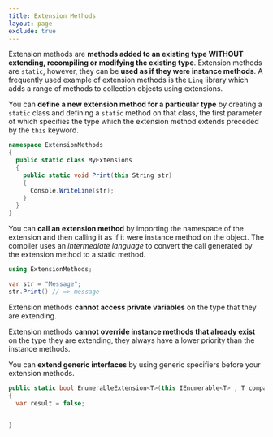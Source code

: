 ```yaml
---
title: Extension Methods
layout: page
exclude: true
---
```


Extension methods are **methods added to an existing type WITHOUT extending, recompiling or modifying the existing type**. Extension methods are `static`, however, they can be **used as if they were instance methods**. A frequently used example of extension methods is the `Linq` library which adds a range of methods to collection objects using extensions.

You can **define a new extension method for a particular type** by creating a `static` class and defining a `static` method on that class, the first parameter of which specifies the type which the extension method extends preceded by the `this` keyword.
```csharp
namespace ExtensionMethods
{
  public static class MyExtensions
  {
    public static void Print(this String str)
    {
      Console.WriteLine(str);
    }
  }
}
```

You can **call an extension method** by importing the namespace of the extension and then calling it as if it were instance method on the object. The compiler uses an *intermediate language* to convert the call generated by the extension method to a static method.
```csharp
using ExtensionMethods;

var str = "Message";
str.Print() // => message
```

Extension methods **cannot access private variables** on the type that they are extending.

Extension methods **cannot override instance methods that already exist** on the type they are extending, they always have a lower priority than the instance methods.

You can **extend generic interfaces** by using generic specifiers before your extension methods.
```csharp
public static bool EnumerableExtension<T>(this IEnumerable<T> , T comparison)
{
  var result = false;

  
}
```
<!--stackedit_data:
eyJoaXN0b3J5IjpbMjAzMzgxODA2MSwtMTg2MDI3OTI5OCwxNj
ExODUyMzM0LDg0NTgwOTA2XX0=
-->